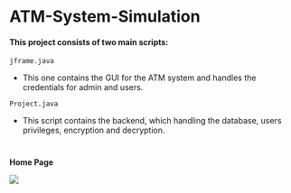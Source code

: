 # ATM-System-Simulation

#### This project consists of two main scripts:
`jframe.java`
- This one contains the GUI for the ATM system and handles the credentials for admin and users.



`Project.java`
- This script contains the backend, which handling the database, users privileges, encryption and decryption.



#
**Home Page**

![](./ReadmePICs/HomePage.png)
